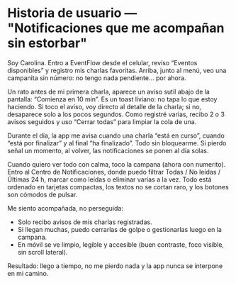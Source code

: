 # Historia de usuario — "Notificaciones que me acompañan sin estorbar"

Soy Carolina. Entro a EventFlow desde el celular, reviso “Eventos disponibles” y registro mis charlas favoritas. Arriba, junto al menú, veo una campanita sin número: no tengo nada pendiente… por ahora.

Un rato antes de mi primera charla, aparece un aviso sutil abajo de la pantalla: “Comienza en 10 min”. Es un toast liviano: no tapa lo que estoy haciendo. Si toco el aviso, voy directo al detalle de la charla; si no, desaparece solo a los pocos segundos. Como registré varias, recibo 2 o 3 avisos seguidos y uso “Cerrar todas” para limpiar la cola de una.

Durante el día, la app me avisa cuando una charla “está en curso”, cuando “está por finalizar” y al final “ha finalizado”. Todo sin bloquearme. Si pierdo señal un momento, al volver, las notificaciones se ponen al día solas.

Cuando quiero ver todo con calma, toco la campana (ahora con numerito). Entro al Centro de Notificaciones, donde puedo filtrar Todas / No leídas / Últimas 24 h, marcar como leídas o eliminar varias a la vez. Todo está ordenado en tarjetas compactas, los textos no se cortan raro, y los botones son cómodos de pulsar.

Me siento acompañada, no perseguida:

- Solo recibo avisos de mis charlas registradas.
- Si llegan muchas, puedo cerrarlas de golpe o gestionarlas luego en la campana.
- En móvil se ve limpio, legible y accesible (buen contraste, foco visible, sin scroll lateral).

Resultado: llego a tiempo, no me pierdo nada y la app nunca se interpone en mi camino.
